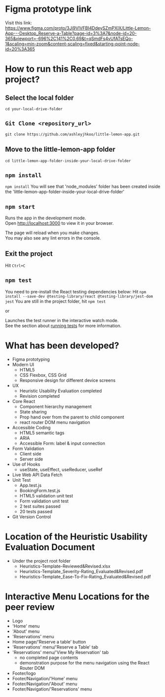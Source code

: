 # Figma prototype link

Visit this link: https://www.figma.com/proto/3Ji9VIVFBI4DdeySZmPXIX/Little-Lemon-App---Desktop_Reserve-a-Table?page-id=3%3A7&node-id=20-365&viewport=-696%2C141%2C0.69&t=qSmdFs4vUfATsEQo-1&scaling=min-zoom&content-scaling=fixed&starting-point-node-id=20%3A365

# How to run this React web app project?
  ## Select the local folder
  `cd your-local-drive-folder`
  
  ## `Git Clone <repository_url>`
  `git clone https://github.com/ashleyjhkoo/little-lemon-app.git`

  ## Move to the little-lemon-app folder
  `cd little-lemon-app-folder-inside-your-local-drive-folder`
  
  ## `npm install`
  `npm install`
  You will see that 'node_modules' folder has been created inside the 'little-lemon-app-folder-inside-your-local-drive-folder'
  
  ## `npm start`
  Runs the app in the development mode.\
  Open [http://localhost:3000](http://localhost:3000) to view it in your browser.
  
  The page will reload when you make changes.\
  You may also see any lint errors in the console.

  ## Exit the project
  Hit `Ctrl+C`
  
  ## `npm test`
  You need to pre-install the React testing dependencies below:
  Hit `npm install --save-dev @testing-library/react @testing-library/jest-dom jest`
  You are still in the project folder, hit `npm test`
  
  or
  
  Launches the test runner in the interactive watch mode.\
  See the section about [running tests](https://facebook.github.io/create-react-app/docs/running-tests) for more information.

# What has been developed?
- Figma prototyping
- Modern UI
  - HTML5
  - CSS Flexbox, CSS Grid
  - Responsive design for different device screens
- UX
  - Heuristic Usability Evaluation completed
  - Revision completed
- Core React
  - Component hierarchy management
  - State sharing
  - Prop hand over from the parent to child component
  - react router DOM menu navigation
- Accessible Coding
  - HTML5 semantic tags
  - ARIA
  - Accessible Form: label & input connection
- Form Validation
  - Client side
  - Server side
- Use of Hooks
  - useState, useEffect, useReducer, useRef
- Live Web API Data Fetch
- Unit Test
  - App.test.js
  - BookingForm.test.js
  - HTML5 validation unit test
  - Form validation unit test
  - 2 test suites passed 
  - 20 tests passed
- Git Version Control
 
# Location of the Heuristic Usability Evaluation Document
- Under the project root folder
  - Heuristics-Template-Reviewed&Revised.xlsx
  - Heuristics-Template_Severity-Rating_Evaluated&Revised.pdf
  - Heuristics-Template_Ease-To-Fix-Rating_Evaluated&Revised.pdf
 
# Interactive Menu Locations for the peer review
- Logo
- 'Home' menu
- 'About' menu
- 'Reservations' menu
- Home page/'Reserve a table' button
- 'Reservations' menu/'Reserve a Table' tab
- 'Reservations' menu/'View My Reservation' tab
  - no completed page contents
  - demonstration purpose for the menu navigation using the React Router DOM
- Footer/logo
- Footer/Navigation/'Home' menu
- Footer/Navigation/'About' menu
- Footer/Navigation/'Reservations' menu
